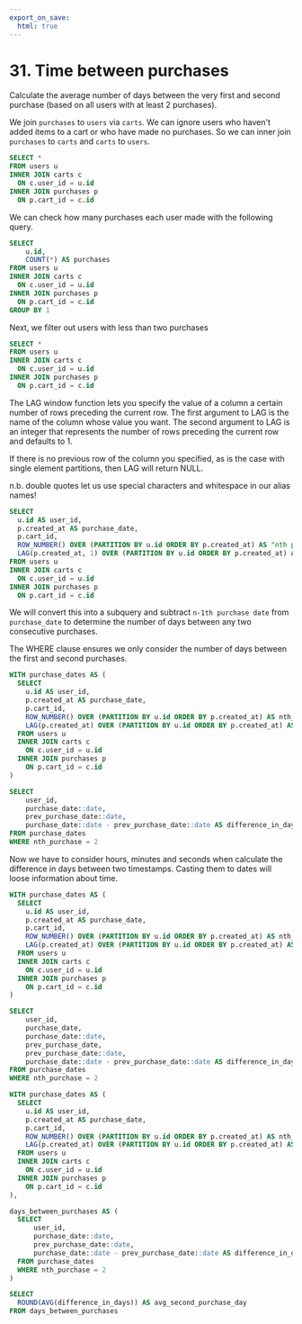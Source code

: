 ```yaml
---
export_on_save:
  html: true
---
```


# 31. Time between purchases

Calculate the average number of days between the very first and second purchase (based on all users with at least 2 purchases).

We join `purchases` to `users` via `carts`.
We can ignore users who haven't added items to a cart or who have made no purchases.
So we can inner join `purchases` to `carts` and `carts` to `users`.

```sql
SELECT *
FROM users u
INNER JOIN carts c
  ON c.user_id = u.id
INNER JOIN purchases p
  ON p.cart_id = c.id
```

We can check how many purchases each user made with the following query.

```sql
SELECT 
    u.id, 
    COUNT(*) AS purchases
FROM users u
INNER JOIN carts c
  ON c.user_id = u.id
INNER JOIN purchases p
  ON p.cart_id = c.id
GROUP BY 1
```

Next, we filter out users with less than two purchases

```sql
SELECT *
FROM users u
INNER JOIN carts c
  ON c.user_id = u.id
INNER JOIN purchases p
  ON p.cart_id = c.id
```


The LAG window function lets you specify the value of a column a certain number of rows preceding the current row.
The first argument to LAG is the name of the column whose value you want.
The second argument to LAG is an integer that represents the number of rows preceding the current row and defaults to 1.

If there is no previous row of the column you specified, as is the case with single element partitions, then LAG will return NULL. 

n.b. double quotes let us use special characters and whitespace in our alias names!

```sql
SELECT 
  u.id AS user_id,
  p.created_at AS purchase_date,
  p.cart_id,
  ROW_NUMBER() OVER (PARTITION BY u.id ORDER BY p.created_at) AS "nth purchase",
  LAG(p.created_at, 1) OVER (PARTITION BY u.id ORDER BY p.created_at) AS "n-1th purchase date"
FROM users u
INNER JOIN carts c
  ON c.user_id = u.id
INNER JOIN purchases p
  ON p.cart_id = c.id
```

We will convert this into a subquery and subtract `n-1th purchase date` from `purchase_date` to determine the number of days between any two consecutive purchases.

The WHERE clause ensures we only consider the number of days between the first and second purchases.

```sql
WITH purchase_dates AS (
  SELECT 
    u.id AS user_id,
    p.created_at AS purchase_date,
    p.cart_id,
    ROW_NUMBER() OVER (PARTITION BY u.id ORDER BY p.created_at) AS nth_purchase,
    LAG(p.created_at) OVER (PARTITION BY u.id ORDER BY p.created_at) AS prev_purchase_date
  FROM users u
  INNER JOIN carts c
    ON c.user_id = u.id
  INNER JOIN purchases p
    ON p.cart_id = c.id
)

SELECT 
    user_id,
    purchase_date::date,
    prev_purchase_date::date,
    purchase_date::date - prev_purchase_date::date AS difference_in_days
FROM purchase_dates
WHERE nth_purchase = 2
```

Now we have to consider hours, minutes and seconds when calculate the difference in days between two timestamps.
Casting them to dates will loose information about time.

```sql
WITH purchase_dates AS (
  SELECT 
    u.id AS user_id,
    p.created_at AS purchase_date,
    p.cart_id,
    ROW_NUMBER() OVER (PARTITION BY u.id ORDER BY p.created_at) AS nth_purchase,
    LAG(p.created_at) OVER (PARTITION BY u.id ORDER BY p.created_at) AS prev_purchase_date
  FROM users u
  INNER JOIN carts c
    ON c.user_id = u.id
  INNER JOIN purchases p
    ON p.cart_id = c.id
)

SELECT 
    user_id,
    purchase_date,
    purchase_date::date,
    prev_purchase_date,
    prev_purchase_date::date,
    purchase_date::date - prev_purchase_date::date AS difference_in_days
FROM purchase_dates
WHERE nth_purchase = 2
```





















```sql
WITH purchase_dates AS (
  SELECT 
    u.id AS user_id,
    p.created_at AS purchase_date,
    p.cart_id,
    ROW_NUMBER() OVER (PARTITION BY u.id ORDER BY p.created_at) AS nth_purchase,
    LAG(p.created_at) OVER (PARTITION BY u.id ORDER BY p.created_at) AS prev_purchase_date
  FROM users u
  INNER JOIN carts c
    ON c.user_id = u.id
  INNER JOIN purchases p
    ON p.cart_id = c.id
),

days_between_purchases AS (
  SELECT 
      user_id,
      purchase_date::date,
      prev_purchase_date::date,
      purchase_date::date - prev_purchase_date::date AS difference_in_days
  FROM purchase_dates
  WHERE nth_purchase = 2
)

SELECT 
  ROUND(AVG(difference_in_days)) AS avg_second_purchase_day
FROM days_between_purchases
```